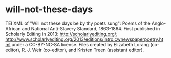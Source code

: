 will-not-these-days
===================

TEI XML of "Will not these days be by thy poets sung": Poems of the Anglo-African and National Anti-Slavery Standard, 1863-1864. First published in Scholarly Editing in 2013: http://scholarlyediting.org/; http://www.scholarlyediting.org/2013/editions/intro.cwnewspaperpoetry.html under a CC-BY-NC-SA license. Files created by Elizabeth Lorang (co-editor), R. J. Weir (co-editor), and Kristen Treen (assistant editor).
